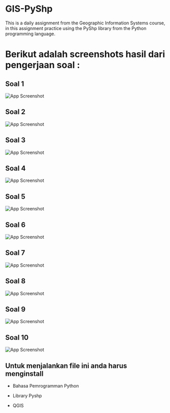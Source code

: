 # GIS-PyShp
This is a daily assignment from the Geographic Information Systems course, in this assignment practice using the PyShp library from the Python programming language.


# Berikut adalah screenshots hasil dari pengerjaan soal :




## Soal 1

![App Screenshot](https://github.com/ilyassstri/GIS-PyShp/blob/main/00_hasil/1.jpg?raw=true)



## Soal 2

![App Screenshot](https://github.com/ilyassstri/GIS-PyShp/blob/main/00_hasil/2.jpg?raw=true)




## Soal 3

![App Screenshot](https://github.com/ilyassstri/GIS-PyShp/blob/main/00_hasil/3.jpg?raw=true)




## Soal 4

![App Screenshot](https://github.com/ilyassstri/GIS-PyShp/blob/main/00_hasil/4.jpg?raw=true)




## Soal 5

![App Screenshot](https://github.com/ilyassstri/GIS-PyShp/blob/main/00_hasil/5.jpg?raw=true)




## Soal 6

![App Screenshot](https://github.com/ilyassstri/GIS-PyShp/blob/main/00_hasil/6.jpg?raw=true)




## Soal 7

![App Screenshot](https://github.com/ilyassstri/GIS-PyShp/blob/main/00_hasil/7.jpg?raw=true)




## Soal 8

![App Screenshot](https://github.com/ilyassstri/GIS-PyShp/blob/main/00_hasil/8.jpg?raw=true)




## Soal 9

![App Screenshot](https://github.com/ilyassstri/GIS-PyShp/blob/main/00_hasil/9.jpg?raw=true)




## Soal 10

![App Screenshot](https://github.com/ilyassstri/GIS-PyShp/blob/main/00_hasil/10.jpg?raw=true)





## Untuk menjalankan file ini anda harus menginstall

- Bahasa Pemrogramman Python

- Library Pyshp

- QGIS

